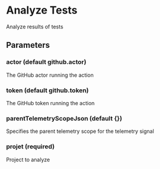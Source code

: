 # Analyze Tests 
Analyze results of tests
## Parameters
### actor (default github.actor)
The GitHub actor running the action
### token (default github.token)
The GitHub token running the action
### parentTelemetryScopeJson (default {})
Specifies the parent telemetry scope for the telemetry signal
### projet (required)
Project to analyze